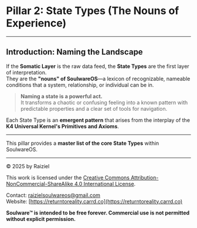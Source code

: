 # Pillar 2: State Types (The Nouns of Experience)

---

## Introduction: Naming the Landscape

If the **Somatic Layer** is the raw data feed, the **State Types** are the first layer of interpretation.  
They are the **"nouns" of SoulwareOS**—a lexicon of recognizable, nameable conditions that a system, relationship, or individual can be in.

> **Naming a state is a powerful act.**  
> It transforms a chaotic or confusing feeling into a known pattern with predictable properties and a clear set of tools for navigation.

Each State Type is an **emergent pattern** that arises from the interplay of the **K4 Universal Kernel's Primitives and Axioms**.

---

This pillar provides a **master list of the core State Types** within SoulwareOS.

---

© 2025 by Raiziel

This work is licensed under the [Creative Commons Attribution-NonCommercial-ShareAlike 4.0 International License](https://creativecommons.org/licenses/by-nc-sa/4.0/).

Contact: [raizielsoulwareos@gmail.com](mailto:raizielsoulwareos@gmail.com)  
Website: [https://returntoreality.carrd.co](https://returntoreality.carrd.co)

**Soulware™ is intended to be free forever. Commercial use is not permitted without explicit permission.**

